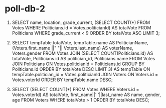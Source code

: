 # poll-db-2
1. SELECT name, location, grade_current, 
   (SELECT COUNT(*) FROM Votes WHERE Politicians.id = Votes.politicianId) 
   AS totalVote FROM Politicians 
   WHERE grade_current < 9 
   ORDER BY totalVote ASC 
   LIMIT 3;

2. SELECT tempTable.totalVote, tempTable.name AS PoliticianName, (Voters.first_name ||" "|| Voters.last_name) AS voterName, Voters.gender 
  FROM Votes 
  JOIN (SELECT COUNT(Politicians.id) AS totalVote, Politicians.id AS politician_id, Politicians.name 
  FROM Votes 
  JOIN Politicians ON Votes.politicianId = Politicians.id 
  GROUP BY Politicians.id 
  ORDER BY totalVote 
  DESC LIMIT 3) AS tempTable ON tempTable.politician_id = Votes.politicianId 
  JOIN Voters ON Voters.id = Votes.voterId 
  ORDER BY tempTable.name DESC;
   
3. SELECT (SELECT COUNT(*) FROM Votes WHERE Voters.id = Votes.voterId) 
   AS totalVote, first_name||' '||last_name AS name, gender, age 
   FROM Voters 
   WHERE totalVote > 1 
   ORDER BY totalVote DESC;
